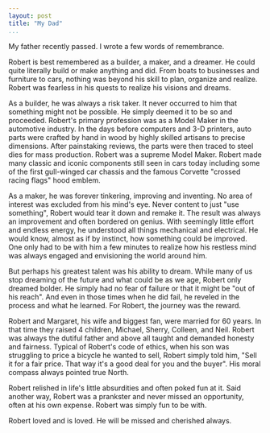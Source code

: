 ```yaml
---
layout: post  
title: "My Dad"  
...
```


My father recently passed. I wrote a few words of remembrance.

Robert is best remembered as a builder, a maker, and a dreamer. He could
quite literally build or make anything and did. From boats to businesses
and furniture to cars, nothing was beyond his skill to plan, organize
and realize. Robert was fearless in his quests to realize his visions
and dreams.

As a builder, he was always a risk taker. It never occurred to him that
something might not be possible. He simply deemed it to be so and
proceeded. Robert's primary profession was as a Model Maker in the
automotive industry. In the days before computers and 3-D printers, auto
parts were crafted by hand in wood by highly skilled artisans to precise
dimensions. After painstaking reviews, the parts were then traced to
steel dies for mass production. Robert was a supreme Model Maker. Robert
made many classic and iconic components still seen in cars today
including some of the first gull-winged car chassis and the famous
Corvette "crossed racing flags" hood emblem.

As a maker, he was forever tinkering, improving and inventing. No area
of interest was excluded from his mind's eye. Never content to just "use
something", Robert would tear it down and remake it. The result was
always an improvement and often bordered on genius. With seemingly
little effort and endless energy, he understood all things mechanical
and electrical. He would know, almost as if by instinct, how something
could be improved. One only had to be with him a few minutes to realize
how his restless mind was always engaged and envisioning the world
around him.

But perhaps his greatest talent was his ability to dream. While many of
us stop dreaming of the future and what could be as we age, Robert only
dreamed bolder. He simply had no fear of failure or that it might be
"out of his reach". And even in those times when he did fail, he reveled
in the process and what he learned. For Robert, the journey was the
reward.

Robert and Margaret, his wife and biggest fan, were married for 60
years. In that time they raised 4 children, Michael, Sherry, Colleen,
and Neil. Robert was always the dutiful father and above all taught and
demanded honesty and fairness. Typical of Robert's code of ethics, when
his son was struggling to price a bicycle he wanted to sell, Robert
simply told him, "Sell it for a fair price. That way it's a good deal
for you and the buyer". His moral compass always pointed true North.

Robert relished in life's little absurdities and often poked fun at it.
Said another way, Robert was a prankster and never missed an
opportunity, often at his own expense. Robert was simply fun to be with.

Robert loved and is loved. He will be missed and cherished always.
